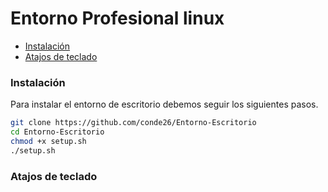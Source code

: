 # Entorno Profesional linux

- [Instalación](#instalación)
- [Atajos de teclado](#atajos-de-teclado)


### Instalación 
Para instalar el entorno de escritorio debemos seguir los siguientes pasos.

```bash
git clone https://github.com/conde26/Entorno-Escritorio
cd Entorno-Escritorio
chmod +x setup.sh
./setup.sh
```


### Atajos de teclado 

